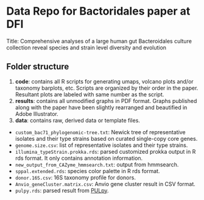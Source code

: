 # Data Repo for Bactoridales paper at DFI

Title: Comprehensive analyses of a large human gut Bacteroidales culture collection reveal species and strain level diversity and evolution

## Folder structure

1. **code**: contains all R scripts for generating umaps, volcano plots and/or taxonomy barplots, etc. Scripts are organized by their order in the paper. Resultant plots are labeled with same number as the script. 
2. **results**: contains all unmodified graphs in PDF format. Graphs published along with the paper have been slightly rearranged and beautified in Adobe Illustrator.
3. **data**: contains raw, derived data or template files.
- `custom_bac71_phylogenomic-tree.txt`: Newick tree of representative isolates and their type strains based on curated single-copy core genes.
- `genome.size.csv`: list of representative isolates and their type strains.
- `illumina_typeStrain.prokka.rds`: parsed customized prokka output in R rds format. It only contains annotation information.
- `new_output_from_CAZyme_hmmsearch.txt`: output from hmmsearch.
- `sppal.extended.rds`: species color palette in R rds format.
- `donor.16S.csv`: 16S taxonomy profile for donors.
- `Anvio_geneCluster.matrix.csv`: Anvio gene cluster result in CSV format. 
- `pulpy.rds`: parsed result from [PULpy](https://github.com/WatsonLab/PULpy).
